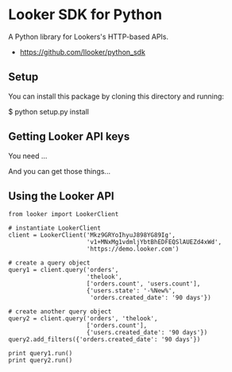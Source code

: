 Looker SDK for Python
===========================

A Python library for Lookers's HTTP-based APIs.

- https://github.com/llooker/python_sdk

Setup
-----

You can install this package by cloning this directory and running:

   $ python setup.py install

Getting Looker API keys
-----------------------

You need ...

And you can get those things...


Using the Looker API
---------------------

    from looker import LookerClient

    # instantiate LookerClient
    client = LookerClient('Mkz9GRYoIhyuJ898YG89Ig',
                          'v1+MNxMg1vdmljYbtBhEDFEQSlAUEZd4xWd',
                          'https://demo.looker.com')

    # create a query object
    query1 = client.query('orders',
                          'thelook',
                          ['orders.count', 'users.count'],
                          {'users.state': '-%New%',
                           'orders.created_date': '90 days'})

    # create another query object
    query2 = client.query('orders', 'thelook', 
                          ['orders.count'],
                          {'users.created_date': '90 days'})
    query2.add_filters({'orders.created_date': '90 days'})

    print query1.run()
    print query2.run()